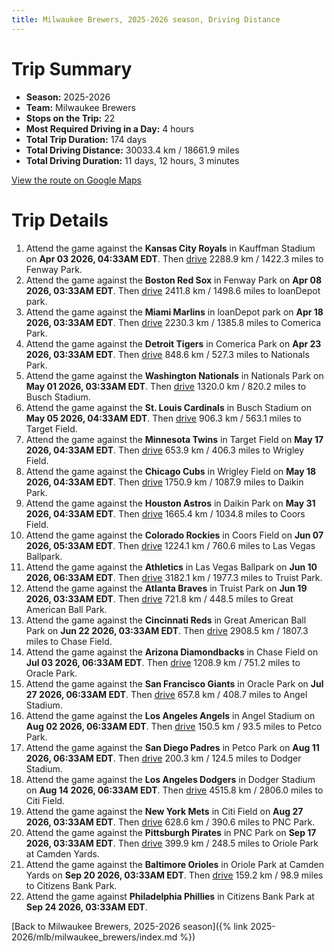```yaml
---
title: Milwaukee Brewers, 2025-2026 season, Driving Distance
---
```


# Trip Summary
- **Season:** 2025-2026
- **Team:** Milwaukee Brewers
- **Stops on the Trip:** 22
- **Most Required Driving in a Day:** 4 hours
- **Total Trip Duration:** 174 days
- **Total Driving Distance:** 30033.4 km / 18661.9 miles
- **Total Driving Duration:** 11 days, 12 hours, 3 minutes

[View the route on Google Maps](https://www.google.com/maps/dir/Kauffman+Stadium+Kansas+City/Fenway+Park+Boston/loanDepot+park+Miami/Comerica+Park+Detroit/Nationals+Park+Washington/Busch+Stadium+St.+Louis/Target+Field+Minneapolis/Wrigley+Field+Chicago/Daikin+Park+Houston/Coors+Field+Denver/Las+Vegas+Ballpark+Las+Vegas/Truist+Park+Atlanta/Great+American+Ball+Park+Cincinnati/Chase+Field+Phoenix/Oracle+Park+San+Francisco/Angel+Stadium+Anaheim/Petco+Park+San+Diego/Dodger+Stadium+Los+Angeles/Citi+Field+Flushing/PNC+Park+Pittsburgh/Oriole+Park+at+Camden+Yards+Baltimore/Citizens+Bank+Park+Philadelphia)

# Trip Details
1. Attend the game against the **Kansas City Royals** in Kauffman Stadium on **Apr 03 2026, 04:33AM EDT**. Then [drive](https://www.google.com/maps/dir/Kauffman+Stadium+Kansas+City/Fenway+Park+Boston) 2288.9 km / 1422.3 miles to Fenway Park.
2. Attend the game against the **Boston Red Sox** in Fenway Park on **Apr 08 2026, 03:33AM EDT**. Then [drive](https://www.google.com/maps/dir/Fenway+Park+Boston/loanDepot+park+Miami) 2411.8 km / 1498.6 miles to loanDepot park.
3. Attend the game against the **Miami Marlins** in loanDepot park on **Apr 18 2026, 03:33AM EDT**. Then [drive](https://www.google.com/maps/dir/loanDepot+park+Miami/Comerica+Park+Detroit) 2230.3 km / 1385.8 miles to Comerica Park.
4. Attend the game against the **Detroit Tigers** in Comerica Park on **Apr 23 2026, 03:33AM EDT**. Then [drive](https://www.google.com/maps/dir/Comerica+Park+Detroit/Nationals+Park+Washington) 848.6 km / 527.3 miles to Nationals Park.
5. Attend the game against the **Washington Nationals** in Nationals Park on **May 01 2026, 03:33AM EDT**. Then [drive](https://www.google.com/maps/dir/Nationals+Park+Washington/Busch+Stadium+St.+Louis) 1320.0 km / 820.2 miles to Busch Stadium.
6. Attend the game against the **St. Louis Cardinals** in Busch Stadium on **May 05 2026, 04:33AM EDT**. Then [drive](https://www.google.com/maps/dir/Busch+Stadium+St.+Louis/Target+Field+Minneapolis) 906.3 km / 563.1 miles to Target Field.
7. Attend the game against the **Minnesota Twins** in Target Field on **May 17 2026, 04:33AM EDT**. Then [drive](https://www.google.com/maps/dir/Target+Field+Minneapolis/Wrigley+Field+Chicago) 653.9 km / 406.3 miles to Wrigley Field.
8. Attend the game against the **Chicago Cubs** in Wrigley Field on **May 18 2026, 04:33AM EDT**. Then [drive](https://www.google.com/maps/dir/Wrigley+Field+Chicago/Daikin+Park+Houston) 1750.9 km / 1087.9 miles to Daikin Park.
9. Attend the game against the **Houston Astros** in Daikin Park on **May 31 2026, 04:33AM EDT**. Then [drive](https://www.google.com/maps/dir/Daikin+Park+Houston/Coors+Field+Denver) 1665.4 km / 1034.8 miles to Coors Field.
10. Attend the game against the **Colorado Rockies** in Coors Field on **Jun 07 2026, 05:33AM EDT**. Then [drive](https://www.google.com/maps/dir/Coors+Field+Denver/Las+Vegas+Ballpark+Las+Vegas) 1224.1 km / 760.6 miles to Las Vegas Ballpark.
11. Attend the game against the **Athletics** in Las Vegas Ballpark on **Jun 10 2026, 06:33AM EDT**. Then [drive](https://www.google.com/maps/dir/Las+Vegas+Ballpark+Las+Vegas/Truist+Park+Atlanta) 3182.1 km / 1977.3 miles to Truist Park.
12. Attend the game against the **Atlanta Braves** in Truist Park on **Jun 19 2026, 03:33AM EDT**. Then [drive](https://www.google.com/maps/dir/Truist+Park+Atlanta/Great+American+Ball+Park+Cincinnati) 721.8 km / 448.5 miles to Great American Ball Park.
13. Attend the game against the **Cincinnati Reds** in Great American Ball Park on **Jun 22 2026, 03:33AM EDT**. Then [drive](https://www.google.com/maps/dir/Great+American+Ball+Park+Cincinnati/Chase+Field+Phoenix) 2908.5 km / 1807.3 miles to Chase Field.
14. Attend the game against the **Arizona Diamondbacks** in Chase Field on **Jul 03 2026, 06:33AM EDT**. Then [drive](https://www.google.com/maps/dir/Chase+Field+Phoenix/Oracle+Park+San+Francisco) 1208.9 km / 751.2 miles to Oracle Park.
15. Attend the game against the **San Francisco Giants** in Oracle Park on **Jul 27 2026, 06:33AM EDT**. Then [drive](https://www.google.com/maps/dir/Oracle+Park+San+Francisco/Angel+Stadium+Anaheim) 657.8 km / 408.7 miles to Angel Stadium.
16. Attend the game against the **Los Angeles Angels** in Angel Stadium on **Aug 02 2026, 06:33AM EDT**. Then [drive](https://www.google.com/maps/dir/Angel+Stadium+Anaheim/Petco+Park+San+Diego) 150.5 km / 93.5 miles to Petco Park.
17. Attend the game against the **San Diego Padres** in Petco Park on **Aug 11 2026, 06:33AM EDT**. Then [drive](https://www.google.com/maps/dir/Petco+Park+San+Diego/Dodger+Stadium+Los+Angeles) 200.3 km / 124.5 miles to Dodger Stadium.
18. Attend the game against the **Los Angeles Dodgers** in Dodger Stadium on **Aug 14 2026, 06:33AM EDT**. Then [drive](https://www.google.com/maps/dir/Dodger+Stadium+Los+Angeles/Citi+Field+Flushing) 4515.8 km / 2806.0 miles to Citi Field.
19. Attend the game against the **New York Mets** in Citi Field on **Aug 27 2026, 03:33AM EDT**. Then [drive](https://www.google.com/maps/dir/Citi+Field+Flushing/PNC+Park+Pittsburgh) 628.6 km / 390.6 miles to PNC Park.
20. Attend the game against the **Pittsburgh Pirates** in PNC Park on **Sep 17 2026, 03:33AM EDT**. Then [drive](https://www.google.com/maps/dir/PNC+Park+Pittsburgh/Oriole+Park+at+Camden+Yards+Baltimore) 399.9 km / 248.5 miles to Oriole Park at Camden Yards.
21. Attend the game against the **Baltimore Orioles** in Oriole Park at Camden Yards on **Sep 20 2026, 03:33AM EDT**. Then [drive](https://www.google.com/maps/dir/Oriole+Park+at+Camden+Yards+Baltimore/Citizens+Bank+Park+Philadelphia) 159.2 km / 98.9 miles to Citizens Bank Park.
22. Attend the game against **Philadelphia Phillies** in Citizens Bank Park at **Sep 24 2026, 03:33AM EDT**.

[Back to Milwaukee Brewers, 2025-2026 season]({% link 2025-2026/mlb/milwaukee_brewers/index.md %})
